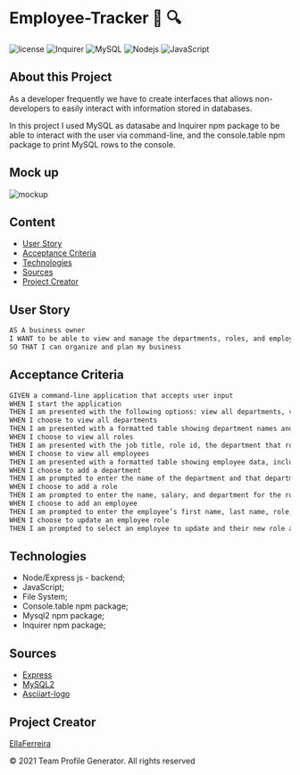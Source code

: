# Employee-Tracker 👣 🔍

![license](https://img.shields.io/github/license/EllaFerreira/Note-Taker)
![Inquirer](https://img.shields.io/badge/Package-Inquirer-red.svg)
![MySQL](https://img.shields.io/badge/AppWith-MySQL-purple.svg)
![Nodejs](https://img.shields.io/badge/AppWith-NodeJS-blue.svg)
![JavaScript](https://img.shields.io/badge/AppWith-ExpressJS-yellow.svg)

## About this Project

As a developer frequently we have to create interfaces that allows non-developers to easily interact with information stored in databases.

In this project I used MySQL as datasabe and Inquirer npm package to be able to interact with the user via command-line, and the console.table npm package to print MySQL rows to the console.

## Mock up

![mockup]()

## Content

- [User Story](#user-story)
- [Acceptance Criteria](#acceptance-criteria)
- [Technologies](#technologies)
- [Sources](#sources)
- [Project Creator](#project-creator)

## User Story

```md
AS A business owner
I WANT to be able to view and manage the departments, roles, and employees in my company
SO THAT I can organize and plan my business
```

## Acceptance Criteria

```md
GIVEN a command-line application that accepts user input
WHEN I start the application
THEN I am presented with the following options: view all departments, view all roles, view all employees, add a department, add a role, add an employee, and update an employee role
WHEN I choose to view all departments
THEN I am presented with a formatted table showing department names and department ids
WHEN I choose to view all roles
THEN I am presented with the job title, role id, the department that role belongs to, and the salary for that role
WHEN I choose to view all employees
THEN I am presented with a formatted table showing employee data, including employee ids, first names, last names, job titles, departments, salaries, and managers that the employees report to
WHEN I choose to add a department
THEN I am prompted to enter the name of the department and that department is added to the database
WHEN I choose to add a role
THEN I am prompted to enter the name, salary, and department for the role and that role is added to the database
WHEN I choose to add an employee
THEN I am prompted to enter the employee’s first name, last name, role, and manager, and that employee is added to the database
WHEN I choose to update an employee role
THEN I am prompted to select an employee to update and their new role and this information is updated in the database
```

## Technologies

- Node/Express js - backend;
- JavaScript;
- File System;
- Console.table npm package;
- Mysql2 npm package;
- Inquirer npm package;

## Sources

- [Express](https://expressjs.com/en/starter/hello-world.html)
- [MySQL2](https://www.npmjs.com/package/mysql2)
- [Asciiart-logo](https://www.npmjs.com/package/asciiart-logo)

## Project Creator

[EllaFerreira](https://github.com/EllaFerreira)

© 2021 Team Profile Generator. All rights reserved

